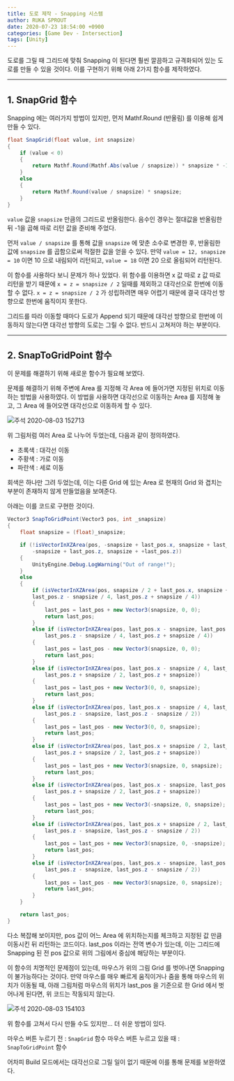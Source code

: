 ```yaml
---
title: 도로 제작 - Snapping 시스템
author: RUKA SPROUT
date: 2020-07-23 18:54:00 +0900
categories: [Game Dev - Intersection]
tags: [Unity]
---
```


도로를 그릴 때 그리드에 맞춰 Snapping 이 된다면 훨씬 깔끔하고 규격화되어 있는 도로를 만들 수 있을 것이다. 이를 구현하기 위해 아래 2가지 함수를 제작하였다.

---

## 1. SnapGrid 함수

Snapping 에는 여러가지 방법이 있지만, 먼저 Mathf.Round (반올림) 를 이용해 쉽게 만들 수 있다.

```csharp
float SnapGrid(float value, int snapsize)
{
    if (value < 0)
    {
        return Mathf.Round(Mathf.Abs(value / snapsize)) * snapsize * -1;
    }
    else
    {
        return Mathf.Round(value / snapsize) * snapsize;
    }
}
```

`value` 값을 `snapsize` 만큼의 그리드로 반올림한다. 음수인 경우는 절대값을 반올림한 뒤 -1을 곱해 따로 리턴 값을 준비해 주었다.

먼저 `value / snapsize` 를 통해 값을 `snapsize` 에 맞춘 소수로 변경한 후, 반올림한 값에 `snapsize` 를 곱함으로써 적절한 값을 얻을 수 있다. 만약 `value = 12, snapsize = 10` 이면 10 으로 내림되어 리턴되고, `value = 18` 이면 20 으로 올림되어 리턴된다.

이 함수를 사용하다 보니 문제가 하나 있었다. 위 함수를 이용하면 x 값 따로 z 값 따로 리턴을 받기 때문에 `x = z = snapsize / 2` 일때를 제외하고 대각선으로 한번에 이동할 수 없다. `x = z = snapsize / 2` 가 성립하려면 매우 어렵기 때문에 결국 대각선 방향으로 한번에 움직이지 못한다.

그리드를 따라 이동할 때마다 도로가 Append 되기 때문에 대각선 방향으로 한번에 이동하지 않는다면 대각선 방향의 도로는 그릴 수 없다. 반드시 고쳐저야 하는 부분이다.

---

## 2. SnapToGridPoint 함수

이 문제를 해결하기 위해 새로운 함수가 필요해 보였다.

문제를 해결하기 위해 주변에 Area 를 지정해 각 Area 에 들어가면 지정된 위치로 이동하는 방법을 사용하였다.
이 방법을 사용하면 대각선으로 이동하는 Area 를 지정해 놓고, 그 Area 에 들어오면 대각선으로 이동하게 할 수 있다.

![주석 2020-08-03 152713](https://i.imgur.com/WCBAUBA.png)

위 그림처럼 여러 Area 로 나누어 두었는데, 다음과 같이 정의하였다.
- 초록색 : 대각선 이동
- 주황색 : 가로 이동
- 파란색 : 세로 이동

회색은 하나만 그려 두었는데, 이는 다른 Grid 에 있는 Area 로 현재의 Grid 와 겹치는 부분이 존재하지 않게 만들었음을 보여준다.

아래는 이를 코드로 구현한 것이다.

```csharp
Vector3 SnapToGridPoint(Vector3 pos, int _snapsize)
{
    float snapsize = (float)_snapsize;

    if (!isVectorInXZArea(pos, -snapsize + last_pos.x, snapsize + last_pos.x,
        -snapsize + last_pos.z, snapsize + +last_pos.z))
    {
        UnityEngine.Debug.LogWarning("Out of range!");
    }
    else
    {
        if (isVectorInXZArea(pos, snapsize / 2 + last_pos.x, snapsize + last_pos.x,
        last_pos.z - snapsize / 4, last_pos.z + snapsize / 4))
        {
            last_pos = last_pos + new Vector3(snapsize, 0, 0);
            return last_pos;
        }
        else if (isVectorInXZArea(pos, last_pos.x - snapsize, last_pos.x - snapsize / 2,
            last_pos.z - snapsize / 4, last_pos.z + snapsize / 4))
        {
            last_pos = last_pos - new Vector3(snapsize, 0, 0);
            return last_pos;
        }
        else if (isVectorInXZArea(pos, last_pos.x - snapsize / 4, last_pos.x + snapsize / 4,
            last_pos.z + snapsize / 2, last_pos.z + snapsize))
        {
            last_pos = last_pos + new Vector3(0, 0, snapsize);
            return last_pos;
        }
        else if (isVectorInXZArea(pos, last_pos.x - snapsize / 4, last_pos.x + snapsize / 4,
            last_pos.z - snapsize, last_pos.z - snapsize / 2))
        {
            last_pos = last_pos - new Vector3(0, 0, snapsize);
            return last_pos;
        }
        else if (isVectorInXZArea(pos, last_pos.x + snapsize / 2, last_pos.x + snapsize,
            last_pos.z + snapsize / 2, last_pos.z + snapsize))
        {
            last_pos = last_pos + new Vector3(snapsize, 0, snapsize);
            return last_pos;
        }
        else if (isVectorInXZArea(pos, last_pos.x - snapsize, last_pos.x - snapsize / 2,
            last_pos.z + snapsize / 2, last_pos.z + snapsize))
        {
            last_pos = last_pos + new Vector3(-snapsize, 0, snapsize);
            return last_pos;
        }
        else if (isVectorInXZArea(pos, last_pos.x + snapsize / 2, last_pos.x + snapsize,
            last_pos.z - snapsize, last_pos.z - snapsize / 2))
        {
            last_pos = last_pos + new Vector3(snapsize, 0, -snapsize);
            return last_pos;
        }
        else if (isVectorInXZArea(pos, last_pos.x - snapsize, last_pos.x - snapsize / 2,
            last_pos.z - snapsize, last_pos.z - snapsize / 2))
        {
            last_pos = last_pos - new Vector3(snapsize, 0, snapsize);
            return last_pos;
        }
    }

    return last_pos;
}
```

다소 복잡해 보이지만, pos 값이 어느 Area 에 위치하는지를 체크하고 지정된 값 만큼 이동시킨 뒤 리턴하는 코드이다.
last_pos 이라는 전역 변수가 있는데, 이는 그리드에 Snapping 된 전 pos 값으로 위의 그림에서 중심에 해당하는 부분이다.

이 함수의 치명적인 문제점이 있는데, 마우스가 위의 그림 Grid 를 벗어나면 Snapping 이 불가능하다는 것이다. 만약 마우스를 매우 빠르게 움직이거나 줌을 통해 마우스의 위치가 이동될 때, 아래 그림처럼 마우스의 위치가 last_pos 을 기준으로 한 Grid 에서 벗어나게 된다면, 위 코드는 작동되지 않는다.

![주석 2020-08-03 154103](https://i.imgur.com/Fgtq92w.png)

위 함수를 고쳐서 다시 만들 수도 있지만... 더 쉬운 방법이 있다.

마우스 버튼 누르기 전 : `SnapGrid` 함수
마우스 버튼 누르고 있을 때 : `SnapToGridPoint` 함수

어차피 Build 모드에서는 대각선으로 그릴 일이 없기 때문에 이를 통해 문제를 보완하였다.
